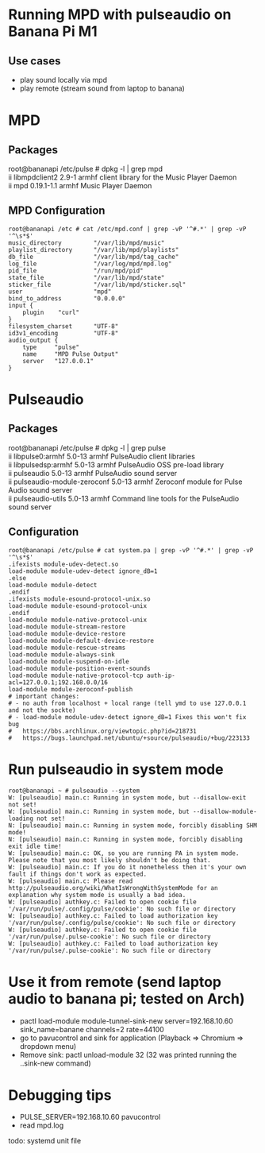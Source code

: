 # Running MPD with pulseaudio on Banana Pi M1
## Use cases
- play sound locally via mpd
- play remote (stream sound from laptop to banana)


# MPD 
## Packages
root@bananapi /etc/pulse # dpkg -l | grep mpd  
ii  libmpdclient2                      2.9-1                             armhf        client library for the Music Player Daemon   
ii  mpd                                0.19.1-1.1                        armhf        Music Player Daemon  

## MPD Configuration 
```
root@bananapi /etc # cat /etc/mpd.conf | grep -vP '^#.*' | grep -vP '^\s*$'
music_directory         "/var/lib/mpd/music"
playlist_directory      "/var/lib/mpd/playlists"
db_file                 "/var/lib/mpd/tag_cache"
log_file                "/var/log/mpd/mpd.log"
pid_file                "/run/mpd/pid"
state_file              "/var/lib/mpd/state"
sticker_file            "/var/lib/mpd/sticker.sql"
user                    "mpd"
bind_to_address         "0.0.0.0"
input {
    plugin    "curl"
}
filesystem_charset      "UTF-8"
id3v1_encoding          "UTF-8"
audio_output {
    type     "pulse"
    name     "MPD Pulse Output"
    server   "127.0.0.1"
}
```

# Pulseaudio
## Packages 
root@bananapi /etc/pulse # dpkg -l | grep pulse  
ii  libpulse0:armhf                    5.0-13                            armhf        PulseAudio client libraries  
ii  libpulsedsp:armhf                  5.0-13                            armhf        PulseAudio OSS pre-load library  
ii  pulseaudio                         5.0-13                            armhf        PulseAudio sound server  
ii  pulseaudio-module-zeroconf         5.0-13                            armhf        Zeroconf module for Pulse Audio sound server  
ii  pulseaudio-utils                   5.0-13                            armhf        Command line tools for the PulseAudio sound server  

## Configuration
```
root@bananapi /etc/pulse # cat system.pa | grep -vP '^#.*' | grep -vP '^\s*$' 
.ifexists module-udev-detect.so
load-module module-udev-detect ignore_dB=1
.else
load-module module-detect 
.endif
.ifexists module-esound-protocol-unix.so
load-module module-esound-protocol-unix
.endif
load-module module-native-protocol-unix
load-module module-stream-restore
load-module module-device-restore
load-module module-default-device-restore
load-module module-rescue-streams
load-module module-always-sink
load-module module-suspend-on-idle
load-module module-position-event-sounds
load-module module-native-protocol-tcp auth-ip-acl=127.0.0.1;192.168.0.0/16
load-module module-zeroconf-publish
# important changes:
# - no auth from localhost + local range (tell ymd to use 127.0.0.1 and not the sockte)
# - load-module module-udev-detect ignore_dB=1 Fixes this won't fix bug
# 	https://bbs.archlinux.org/viewtopic.php?id=218731	
# 	https://bugs.launchpad.net/ubuntu/+source/pulseaudio/+bug/223133
```

# Run pulseaudio in system mode
```
root@bananapi ~ # pulseaudio --system
W: [pulseaudio] main.c: Running in system mode, but --disallow-exit not set!
W: [pulseaudio] main.c: Running in system mode, but --disallow-module-loading not set!
N: [pulseaudio] main.c: Running in system mode, forcibly disabling SHM mode!
N: [pulseaudio] main.c: Running in system mode, forcibly disabling exit idle time!
W: [pulseaudio] main.c: OK, so you are running PA in system mode. Please note that you most likely shouldn't be doing that.
W: [pulseaudio] main.c: If you do it nonetheless then it's your own fault if things don't work as expected.
W: [pulseaudio] main.c: Please read http://pulseaudio.org/wiki/WhatIsWrongWithSystemMode for an explanation why system mode is usually a bad idea.
W: [pulseaudio] authkey.c: Failed to open cookie file '/var/run/pulse/.config/pulse/cookie': No such file or directory
W: [pulseaudio] authkey.c: Failed to load authorization key '/var/run/pulse/.config/pulse/cookie': No such file or directory
W: [pulseaudio] authkey.c: Failed to open cookie file '/var/run/pulse/.pulse-cookie': No such file or directory
W: [pulseaudio] authkey.c: Failed to load authorization key '/var/run/pulse/.pulse-cookie': No such file or directory
```

# Use it from remote (send laptop audio to banana pi; tested on Arch)
- pactl load-module module-tunnel-sink-new server=192.168.10.60 sink_name=banane channels=2 rate=44100
- go to pavucontrol and sink for application (Playback => Chromium => dropdown menu)
- Remove sink: pactl unload-module 32 (32 was printed running the ..sink-new command)

# Debugging tips
- PULSE_SERVER=192.168.10.60 pavucontrol
- read mpd.log

todo: systemd unit file   
